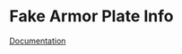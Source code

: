 # Fake Armor Plate Info

[Documentation](https://docs.google.com/document/d/1GkeJFfdKUFpd7OH5ehYvM94NwxRCL2SVtISUqBaIM94/edit?usp=sharing)

